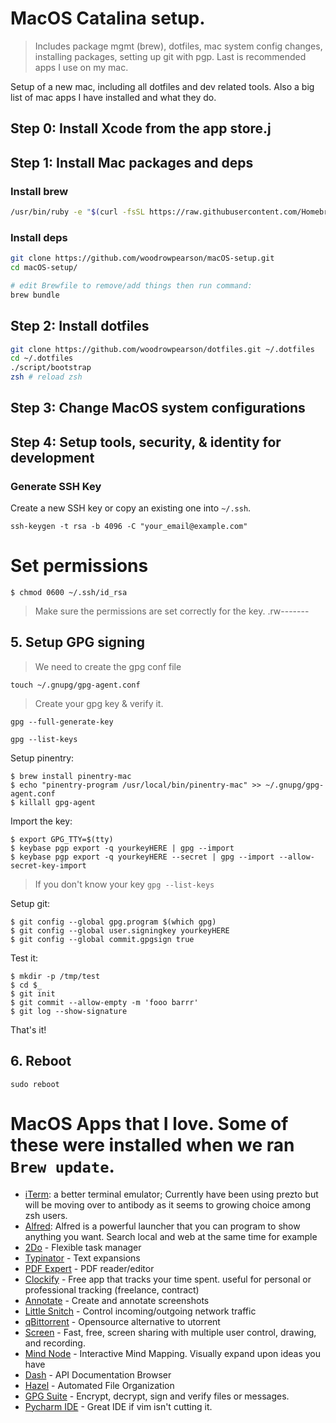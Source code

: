 # MacOS Catalina setup.
> Includes package mgmt (brew), dotfiles, mac system config changes, installing packages, setting up git with pgp.
> Last is recommended apps I use on my mac.

 Setup of a new mac, including all dotfiles and dev related tools. Also a big list of mac apps I have installed and what they do.

## Step 0: Install Xcode from the app store.j

## Step 1: Install Mac packages and deps

###  Install brew

```sh
/usr/bin/ruby -e "$(curl -fsSL https://raw.githubusercontent.com/Homebrew/install/master/install)"
```

### Install deps

```sh
git clone https://github.com/woodrowpearson/macOS-setup.git
cd macOS-setup/

# edit Brewfile to remove/add things then run command:
brew bundle
```

## Step 2: Install dotfiles

```sh
git clone https://github.com/woodrowpearson/dotfiles.git ~/.dotfiles
cd ~/.dotfiles
./script/bootstrap
zsh # reload zsh
```


## Step 3: Change MacOS system configurations

## Step 4:  Setup tools, security, & identity for development

### Generate SSH Key
Create a new SSH key or copy an existing  one into `~/.ssh`.

```console
ssh-keygen -t rsa -b 4096 -C "your_email@example.com"
```



# Set permissions
```console
$ chmod 0600 ~/.ssh/id_rsa
```

> Make sure the permissions are set correctly for the key.
> .rw-------

## 5. Setup GPG signing

> We need to create the gpg conf file
```console
touch ~/.gnupg/gpg-agent.conf
```

> Create your gpg key & verify it.
```console
gpg --full-generate-key

gpg --list-keys
```

Setup pinentry:

```console
$ brew install pinentry-mac
$ echo "pinentry-program /usr/local/bin/pinentry-mac" >> ~/.gnupg/gpg-agent.conf
$ killall gpg-agent
```

Import the key:

```console
$ export GPG_TTY=$(tty)
$ keybase pgp export -q yourkeyHERE | gpg --import
$ keybase pgp export -q yourkeyHERE --secret | gpg --import --allow-secret-key-import
```

> If you don't know your key `gpg --list-keys`

Setup git:

```console
$ git config --global gpg.program $(which gpg)
$ git config --global user.signingkey yourkeyHERE
$ git config --global commit.gpgsign true
```

Test it:

```console
$ mkdir -p /tmp/test
$ cd $_
$ git init
$ git commit --allow-empty -m 'fooo barrr'
$ git log --show-signature
```

That's it!


## 6. Reboot

```console
sudo reboot
```

# MacOS Apps that I love. Some of these were installed when we ran `Brew update`.

- [iTerm](https://www.iterm2.com/): a better terminal emulator; Currently have been using prezto but will be moving over to antibody as it seems to growing choice among zsh users.
- [Alfred](https://www.alfredapp.com/): Alfred is a powerful launcher that you can program to show anything you want. Search local and web at the same time for example
- [2Do](http://www.2doapp.com/mac) - Flexible task manager
- [Typinator](http://www.ergonis.com/products/typinator/) - Text expansions
- [PDF Expert](https://pdfexpert.com/) - PDF reader/editor
- [Clockify](https://clockify.me/) - Free app that tracks your time spent. useful for personal or professional tracking (freelance, contract)
- [Annotate](https://itunes.apple.com/us/app/annotate-capture-screenshot/id918207447?mt=12) - Create and annotate screenshots
- [Little Snitch](https://www.obdev.at/products/littlesnitch/index.html) - Control incoming/outgoing network traffic
- [qBittorrent](https://www.qbittorrent.org/) - Opensource alternative to utorrent
- [Screen](https://screen.so/#/home) - Fast, free, screen sharing with multiple user control, drawing, and recording.
- [Mind Node](https://mindnode.com) - Interactive Mind Mapping. Visually expand upon ideas you have
- [Dash](https://kapeli.com/dash) - API Documentation Browser
- [Hazel](https://www.noodlesoft.com) - Automated File Organization
- [GPG Suite](https://gpgtools.org/) - Encrypt, decrypt, sign and verify files or messages.
- [Pycharm IDE](https://www.jetbrains.com/pycharm/) - Great IDE if vim isn't
  cutting it.
